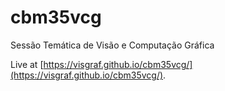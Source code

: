 # cbm35vcg
Sessão Temática de Visão e Computação Gráfica

Live at [https://visgraf.github.io/cbm35vcg/](https://visgraf.github.io/cbm35vcg/).
